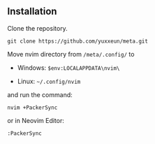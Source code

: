 ## Installation
Clone the repository.

```git clone https://github.com/yuxxeun/meta.git```

Move nvim directory from `/meta/.config/` to

- Windows: `$env:LOCALAPPDATA\nvim\`

- Linux: `~/.config/nvim`

and run the command:

```nvim +PackerSync```

or in Neovim Editor:

```:PackerSync```